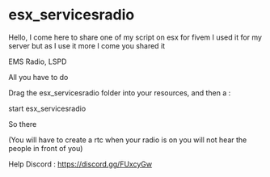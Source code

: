 # esx_servicesradio


Hello, I come here to share one of my script on esx for fivem I used it for my server but as I use it more I come you shared it

EMS Radio, LSPD

All you have to do

Drag the esx_servicesradio folder into your resources, and then
a :

start esx_servicesradio

So there

(You will have to create a rtc when your radio is on you will not hear the people in front of you)
 
 
 
 Help Discord : https://discord.gg/FUxcyGw
